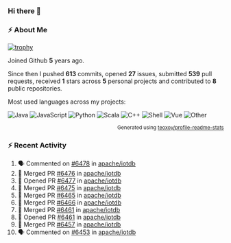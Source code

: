### Hi there 👋

### :zap: About Me

[![trophy](https://github-profile-trophy.vercel.app/?username=HTHou&theme=onedark)](https://github.com/ryo-ma/github-profile-trophy)
   
Joined Github **5** years ago.

Since then I pushed **613** commits, opened **27** issues, submitted **539** pull requests, received **1** stars across **5** personal projects and contributed to **8** public repositories.

Most used languages across my projects:

![Java](https://img.shields.io/static/v1?style=flat-square&label=%E2%A0%80&color=555&labelColor=%23b07219&message=Java%EF%B8%B194.4%25)
![JavaScript](https://img.shields.io/static/v1?style=flat-square&label=%E2%A0%80&color=555&labelColor=%23f1e05a&message=JavaScript%EF%B8%B11.4%25)
![Python](https://img.shields.io/static/v1?style=flat-square&label=%E2%A0%80&color=555&labelColor=%233572A5&message=Python%EF%B8%B10.7%25)
![Scala](https://img.shields.io/static/v1?style=flat-square&label=%E2%A0%80&color=555&labelColor=%23c22d40&message=Scala%EF%B8%B10.6%25)
![C++](https://img.shields.io/static/v1?style=flat-square&label=%E2%A0%80&color=555&labelColor=%23f34b7d&message=C%2B%2B%EF%B8%B10.6%25)
![Shell](https://img.shields.io/static/v1?style=flat-square&label=%E2%A0%80&color=555&labelColor=%2389e051&message=Shell%EF%B8%B10.4%25)
![Vue](https://img.shields.io/static/v1?style=flat-square&label=%E2%A0%80&color=555&labelColor=%2341b883&message=Vue%EF%B8%B10.3%25)
![Other](https://img.shields.io/static/v1?style=flat-square&label=%E2%A0%80&color=555&labelColor=%23ededed&message=Other%EF%B8%B11.2%25)

<p align="right"><sub>Generated using <a href="https://github.com/marketplace/actions/profile-readme-stats">teoxoy/profile-readme-stats</a></sub></p>


<!--![](https://github.com/HTHou/HTHou/blob/output/github-contribution-grid-snake.svg)-->

<!--![Haonan Hou's github stats](https://github-readme-stats.vercel.app/api?username=HTHou&count_private=true&show_icons=true&theme=onedark)-->

<!--![Haonan Hou's wakatime stats](https://github-readme-stats.vercel.app/api/wakatime?username=HTHou&layout=compact&theme=onedark)-->

<!--![Top Langs](https://github-readme-stats.vercel.app/api/top-langs/?username=HTHou&theme=onedark&layout=compact)-->

### :zap: Recent Activity
<!--START_SECTION:activity-->
1. 🗣 Commented on [#6478](https://github.com/apache/iotdb/issues/6478) in [apache/iotdb](https://github.com/apache/iotdb)
2. 🎉 Merged PR [#6476](https://github.com/apache/iotdb/pull/6476) in [apache/iotdb](https://github.com/apache/iotdb)
3. 💪 Opened PR [#6477](https://github.com/apache/iotdb/pull/6477) in [apache/iotdb](https://github.com/apache/iotdb)
4. 🎉 Merged PR [#6475](https://github.com/apache/iotdb/pull/6475) in [apache/iotdb](https://github.com/apache/iotdb)
5. 🎉 Merged PR [#6465](https://github.com/apache/iotdb/pull/6465) in [apache/iotdb](https://github.com/apache/iotdb)
6. 🎉 Merged PR [#6466](https://github.com/apache/iotdb/pull/6466) in [apache/iotdb](https://github.com/apache/iotdb)
7. 🎉 Merged PR [#6461](https://github.com/apache/iotdb/pull/6461) in [apache/iotdb](https://github.com/apache/iotdb)
8. 💪 Opened PR [#6461](https://github.com/apache/iotdb/pull/6461) in [apache/iotdb](https://github.com/apache/iotdb)
9. 🎉 Merged PR [#6457](https://github.com/apache/iotdb/pull/6457) in [apache/iotdb](https://github.com/apache/iotdb)
10. 🗣 Commented on [#6453](https://github.com/apache/iotdb/issues/6453) in [apache/iotdb](https://github.com/apache/iotdb)
<!--END_SECTION:activity-->

<!--
**HTHou/HTHou** is a ✨ _special_ ✨ repository because its `README.md` (this file) appears on your GitHub profile.

Here are some ideas to get you started:

- 🔭 I’m currently working on ...
- 🌱 I’m currently learning ...
- 👯 I’m looking to collaborate on ...
- 🤔 I’m looking for help with ...
- 💬 Ask me about ...
- 📫 How to reach me: ...
- 😄 Pronouns: ...
- ⚡ Fun fact: ...
-->
